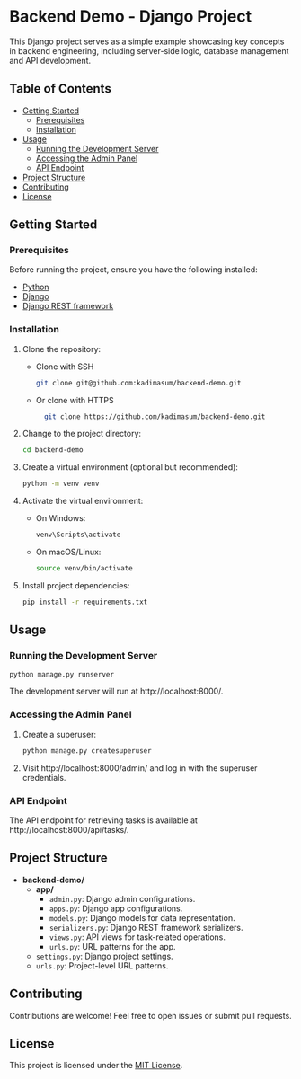 
# Backend Demo - Django Project

This Django project serves as a simple example showcasing key concepts in backend engineering, including server-side logic, database management and API development.

## Table of Contents 

- [Getting Started](#getting-started)
  - [Prerequisites](#prerequisites)
  - [Installation](#installation)
- [Usage](#usage)
  - [Running the Development Server](#running-the-development-server)
  - [Accessing the Admin Panel](#accessing-the-admin-panel)
  - [API Endpoint](#api-endpoint)
- [Project Structure](#project-structure)
- [Contributing](#contributing)
- [License](#license)

## Getting Started

### Prerequisites

Before running the project, ensure you have the following installed:

- [Python](https://www.python.org/downloads/)
- [Django](https://docs.djangoproject.com/en/stable/intro/install/)
- [Django REST framework](https://www.django-rest-framework.org/#installation)

### Installation

1. Clone the repository:

    - Clone with SSH 

        ```bash
        git clone git@github.com:kadimasum/backend-demo.git
        ```
    - Or clone with HTTPS

      ```bash
        git clone https://github.com/kadimasum/backend-demo.git
        ```
2. Change to the project directory:

   ```bash
   cd backend-demo
   ```

3. Create a virtual environment (optional but recommended):

   ```bash
   python -m venv venv
   ```

4. Activate the virtual environment:

   - On Windows:

     ```bash
     venv\Scripts\activate
     ```

   - On macOS/Linux:

     ```bash
     source venv/bin/activate
     ```

5. Install project dependencies:

   ```bash
   pip install -r requirements.txt
   ```

## Usage

### Running the Development Server

```bash
python manage.py runserver
```

The development server will run at http://localhost:8000/.

### Accessing the Admin Panel

1. Create a superuser:

   ```bash
   python manage.py createsuperuser
   ```

2. Visit http://localhost:8000/admin/ and log in with the superuser credentials.

### API Endpoint

The API endpoint for retrieving tasks is available at http://localhost:8000/api/tasks/.

## Project Structure

- **backend-demo/**
  - **app/**
    - `admin.py`: Django admin configurations.
    - `apps.py`: Django app configurations.
    - `models.py`: Django models for data representation.
    - `serializers.py`: Django REST framework serializers.
    - `views.py`: API views for task-related operations.
    - `urls.py`: URL patterns for the app.
  - `settings.py`: Django project settings.
  - `urls.py`: Project-level URL patterns.

## Contributing

Contributions are welcome! Feel free to open issues or submit pull requests.

## License

This project is licensed under the [MIT License](./LICENSE).


